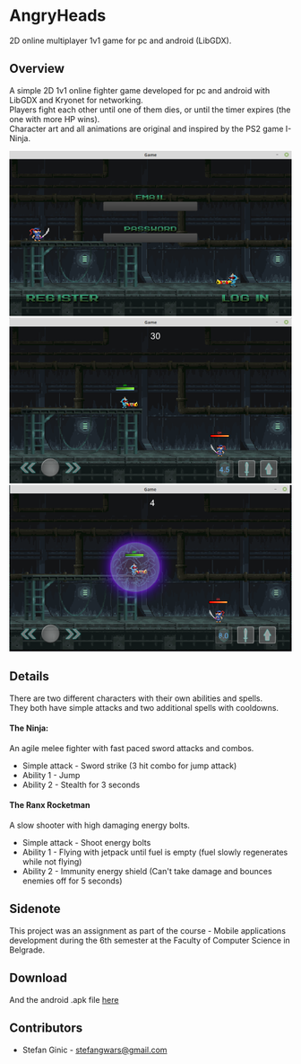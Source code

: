 # AngryHeads
2D online multiplayer 1v1 game for pc and android (LibGDX).

## Overview
A simple 2D 1v1 online fighter game developed for pc and android with LibGDX and Kryonet for networking.<br>
Players fight each other until one of them dies, or until the timer expires (the one with more HP wins).<br>
Character art and all animations are original and inspired by the PS2 game I-Ninja.

![Alt text](images/1.png?raw=true "")
![Alt text](images/2.png?raw=true "")
![Alt text](images/3.png?raw=true "")

## Details
There are two different characters with their own abilities and spells.<Br>
They both have simple attacks and two additional spells with cooldowns.<br>
  
#### The Ninja:
An agile melee fighter with fast paced sword attacks and combos.<br>
* Simple attack - Sword strike (3 hit combo for jump attack)
* Ability 1 - Jump
* Ability 2 - Stealth for 3 seconds

#### The Ranx Rocketman
A slow shooter with high damaging energy bolts.
* Simple attack - Shoot energy bolts
* Ability 1 - Flying with jetpack until fuel is empty (fuel slowly regenerates while not flying)
* Ability 2 - Immunity energy shield (Can't take damage and bounces enemies off for 5 seconds)

## Sidenote
This project was an assignment as part of the course - Mobile applications development during the 6th semester at the Faculty of Computer Science in Belgrade.

## Download
And the android .apk file [here](executables/android-debug.apk)<br>

## Contributors
- Stefan Ginic - <stefangwars@gmail.com>
